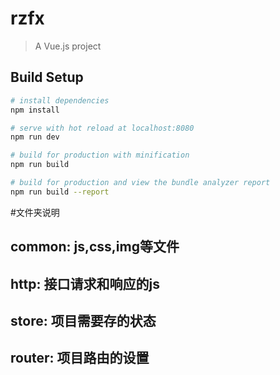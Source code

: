 # rzfx

> A Vue.js project

## Build Setup

``` bash
# install dependencies
npm install

# serve with hot reload at localhost:8080
npm run dev

# build for production with minification
npm run build

# build for production and view the bundle analyzer report
npm run build --report
```
#文件夹说明
## common:    js,css,img等文件
## http:      接口请求和响应的js
## store:     项目需要存的状态
## router:    项目路由的设置
